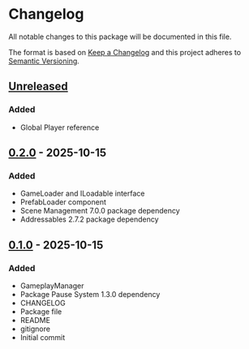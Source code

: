 # Changelog
All notable changes to this package will be documented in this file.

The format is based on [Keep a Changelog](http://keepachangelog.com/en/1.0.0/)
and this project adheres to [Semantic Versioning](http://semver.org/spec/v2.0.0.html).

## [Unreleased]
### Added
- Global Player reference

## [0.2.0] - 2025-10-15
### Added
- GameLoader and ILoadable interface
- PrefabLoader component
- Scene Management 7.0.0 package dependency
- Addressables 2.7.2 package dependency

## [0.1.0] - 2025-10-15
### Added
- GameplayManager
- Package Pause System 1.3.0 dependency
- CHANGELOG
- Package file
- README
- gitignore
- Initial commit

[Unreleased]: https://github.com/1mbitshorde/GameplaySystem/compare/0.2.0...main
[0.2.0]: https://github.com/1mbitshorde/GameplaySystem/tree/0.2.0/
[0.1.0]: https://github.com/1mbitshorde/GameplaySystem/tree/0.1.0/